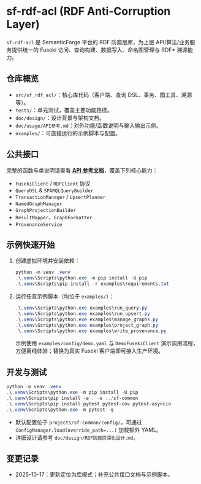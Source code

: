 ﻿# sf-rdf-acl (RDF Anti-Corruption Layer)

`sf-rdf-acl` 是 SemanticForge 平台的 RDF 防腐层库，为上层 API/算法/业务服务提供统一的 Fuseki 访问、查询构建、数据写入、命名图管理与 RDF* 溯源能力。

## 仓库概览
- `src/sf_rdf_acl/`：核心库代码（客户端、查询 DSL、事务、图工具、溯源等）。
- `tests/`：单元测试，覆盖主要功能路径。
- `doc/design/`：设计背景与架构文档。
- `doc/usage/API参考.md`：对外功能/函数说明与输入输出示例。
- `examples/`：可直接运行的示例脚本与配置。

## 公共接口
完整的函数与类说明请查看 **[API 参考文档](doc/usage/API参考.md)**，覆盖下列核心能力：
- `FusekiClient` / `RDFClient` 协议
- `QueryDSL` & `SPARQLQueryBuilder`
- `TransactionManager` / `UpsertPlanner`
- `NamedGraphManager`
- `GraphProjectionBuilder`
- `ResultMapper`、`GraphFormatter`
- `ProvenanceService`

## 示例快速开始
1. 创建虚拟环境并安装依赖：
   ```powershell
   python -m venv .venv
   .\.venv\Scripts\python.exe -m pip install -U pip
   .\.venv\Scripts\pip install -r examples\requirements.txt
   ```
2. 运行任意示例脚本（均位于 `examples/`）：
   ```powershell
   .\.venv\Scripts\python.exe examples\run_query.py
   .\.venv\Scripts\python.exe examples\run_upsert.py
   .\.venv\Scripts\python.exe examples\manage_graphs.py
   .\.venv\Scripts\python.exe examples\project_graph.py
   .\.venv\Scripts\python.exe examples\write_provenance.py
   ```
   示例使用 `examples/config/demo.yaml` 与 `DemoFusekiClient` 演示调用流程，方便离线体验；替换为真实 Fuseki 客户端即可接入生产环境。

## 开发与测试
```powershell
python -m venv .venv
.\.venv\Scripts\python.exe -m pip install -U pip
.\.venv\Scripts\pip install -e . -e ../sf-common
.\.venv\Scripts\pip install pytest pytest-cov pytest-asyncio
.\.venv\Scripts\python.exe -m pytest -q
```

- 默认配置位于 `projects/sf-common/config/`，可通过 `ConfigManager.load(override_path=...)` 加载额外 YAML。
- 详细设计请参考 `doc/design/RDF防腐层深化设计.md`。

## 变更记录
- 2025-10-17：更新定位为库模式；补充公共接口文档与示例脚本。

